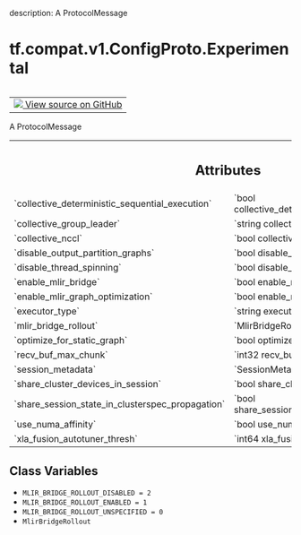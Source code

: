 description: A ProtocolMessage

<div itemscope itemtype="http://developers.google.com/ReferenceObject">
<meta itemprop="name" content="tf.compat.v1.ConfigProto.Experimental" />
<meta itemprop="path" content="Stable" />
<meta itemprop="property" content="MLIR_BRIDGE_ROLLOUT_DISABLED"/>
<meta itemprop="property" content="MLIR_BRIDGE_ROLLOUT_ENABLED"/>
<meta itemprop="property" content="MLIR_BRIDGE_ROLLOUT_UNSPECIFIED"/>
<meta itemprop="property" content="MlirBridgeRollout"/>
</div>

# tf.compat.v1.ConfigProto.Experimental

<!-- Insert buttons and diff -->

<table class="tfo-notebook-buttons tfo-api nocontent" align="left">
<td>
  <a target="_blank" href="https://github.com/tensorflow/tensorflow/blob/r2.4/tensorflow/core/protobuf/config.proto">
    <img src="https://www.tensorflow.org/images/GitHub-Mark-32px.png" />
    View source on GitHub
  </a>
</td>
</table>



A ProtocolMessage

<!-- Placeholder for "Used in" -->




<!-- Tabular view -->
 <table class="responsive fixed orange">
<colgroup><col width="214px"><col></colgroup>
<tr><th colspan="2"><h2 class="add-link">Attributes</h2></th></tr>

<tr>
<td>
`collective_deterministic_sequential_execution`
</td>
<td>
`bool collective_deterministic_sequential_execution`
</td>
</tr><tr>
<td>
`collective_group_leader`
</td>
<td>
`string collective_group_leader`
</td>
</tr><tr>
<td>
`collective_nccl`
</td>
<td>
`bool collective_nccl`
</td>
</tr><tr>
<td>
`disable_output_partition_graphs`
</td>
<td>
`bool disable_output_partition_graphs`
</td>
</tr><tr>
<td>
`disable_thread_spinning`
</td>
<td>
`bool disable_thread_spinning`
</td>
</tr><tr>
<td>
`enable_mlir_bridge`
</td>
<td>
`bool enable_mlir_bridge`
</td>
</tr><tr>
<td>
`enable_mlir_graph_optimization`
</td>
<td>
`bool enable_mlir_graph_optimization`
</td>
</tr><tr>
<td>
`executor_type`
</td>
<td>
`string executor_type`
</td>
</tr><tr>
<td>
`mlir_bridge_rollout`
</td>
<td>
`MlirBridgeRollout mlir_bridge_rollout`
</td>
</tr><tr>
<td>
`optimize_for_static_graph`
</td>
<td>
`bool optimize_for_static_graph`
</td>
</tr><tr>
<td>
`recv_buf_max_chunk`
</td>
<td>
`int32 recv_buf_max_chunk`
</td>
</tr><tr>
<td>
`session_metadata`
</td>
<td>
`SessionMetadata session_metadata`
</td>
</tr><tr>
<td>
`share_cluster_devices_in_session`
</td>
<td>
`bool share_cluster_devices_in_session`
</td>
</tr><tr>
<td>
`share_session_state_in_clusterspec_propagation`
</td>
<td>
`bool share_session_state_in_clusterspec_propagation`
</td>
</tr><tr>
<td>
`use_numa_affinity`
</td>
<td>
`bool use_numa_affinity`
</td>
</tr><tr>
<td>
`xla_fusion_autotuner_thresh`
</td>
<td>
`int64 xla_fusion_autotuner_thresh`
</td>
</tr>
</table>



## Class Variables

* `MLIR_BRIDGE_ROLLOUT_DISABLED = 2` <a id="MLIR_BRIDGE_ROLLOUT_DISABLED"></a>
* `MLIR_BRIDGE_ROLLOUT_ENABLED = 1` <a id="MLIR_BRIDGE_ROLLOUT_ENABLED"></a>
* `MLIR_BRIDGE_ROLLOUT_UNSPECIFIED = 0` <a id="MLIR_BRIDGE_ROLLOUT_UNSPECIFIED"></a>
* `MlirBridgeRollout` <a id="MlirBridgeRollout"></a>
